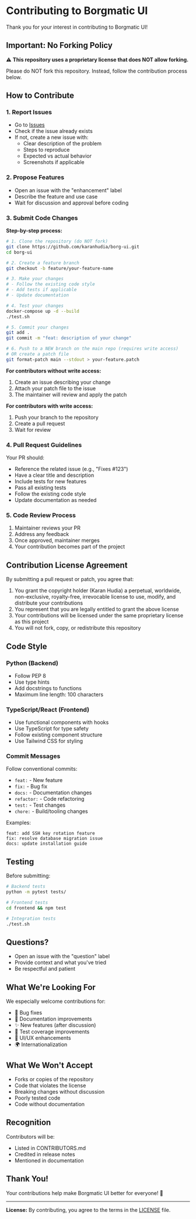# Contributing to Borgmatic UI

Thank you for your interest in contributing to Borgmatic UI!

## Important: No Forking Policy

⚠️ **This repository uses a proprietary license that does NOT allow forking.**

Please do NOT fork this repository. Instead, follow the contribution process below.

## How to Contribute

### 1. Report Issues
- Go to [Issues](https://github.com/karanhudia/borg-ui/issues)
- Check if the issue already exists
- If not, create a new issue with:
  - Clear description of the problem
  - Steps to reproduce
  - Expected vs actual behavior
  - Screenshots if applicable

### 2. Propose Features
- Open an issue with the "enhancement" label
- Describe the feature and use case
- Wait for discussion and approval before coding

### 3. Submit Code Changes

**Step-by-step process:**

```bash
# 1. Clone the repository (do NOT fork)
git clone https://github.com/karanhudia/borg-ui.git
cd borg-ui

# 2. Create a feature branch
git checkout -b feature/your-feature-name

# 3. Make your changes
# - Follow the existing code style
# - Add tests if applicable
# - Update documentation

# 4. Test your changes
docker-compose up -d --build
./test.sh

# 5. Commit your changes
git add .
git commit -m "feat: description of your change"

# 6. Push to a NEW branch on the main repo (requires write access)
# OR create a patch file
git format-patch main --stdout > your-feature.patch
```

**For contributors without write access:**
1. Create an issue describing your change
2. Attach your patch file to the issue
3. The maintainer will review and apply the patch

**For contributors with write access:**
1. Push your branch to the repository
2. Create a pull request
3. Wait for review

### 4. Pull Request Guidelines

Your PR should:
- Reference the related issue (e.g., "Fixes #123")
- Have a clear title and description
- Include tests for new features
- Pass all existing tests
- Follow the existing code style
- Update documentation as needed

### 5. Code Review Process

1. Maintainer reviews your PR
2. Address any feedback
3. Once approved, maintainer merges
4. Your contribution becomes part of the project

## Contribution License Agreement

By submitting a pull request or patch, you agree that:

1. You grant the copyright holder (Karan Hudia) a perpetual, worldwide, non-exclusive, royalty-free, irrevocable license to use, modify, and distribute your contributions
2. You represent that you are legally entitled to grant the above license
3. Your contributions will be licensed under the same proprietary license as this project
4. You will not fork, copy, or redistribute this repository

## Code Style

### Python (Backend)
- Follow PEP 8
- Use type hints
- Add docstrings to functions
- Maximum line length: 100 characters

### TypeScript/React (Frontend)
- Use functional components with hooks
- Use TypeScript for type safety
- Follow existing component structure
- Use Tailwind CSS for styling

### Commit Messages
Follow conventional commits:
- `feat:` - New feature
- `fix:` - Bug fix
- `docs:` - Documentation changes
- `refactor:` - Code refactoring
- `test:` - Test changes
- `chore:` - Build/tooling changes

Examples:
```
feat: add SSH key rotation feature
fix: resolve database migration issue
docs: update installation guide
```

## Testing

Before submitting:

```bash
# Backend tests
python -m pytest tests/

# Frontend tests
cd frontend && npm test

# Integration tests
./test.sh
```

## Questions?

- Open an issue with the "question" label
- Provide context and what you've tried
- Be respectful and patient

## What We're Looking For

We especially welcome contributions for:
- 🐛 Bug fixes
- 📖 Documentation improvements
- ✨ New features (after discussion)
- 🧪 Test coverage improvements
- 🎨 UI/UX enhancements
- 🌍 Internationalization

## What We Won't Accept

- Forks or copies of the repository
- Code that violates the license
- Breaking changes without discussion
- Poorly tested code
- Code without documentation

## Recognition

Contributors will be:
- Listed in CONTRIBUTORS.md
- Credited in release notes
- Mentioned in documentation

## Thank You!

Your contributions help make Borgmatic UI better for everyone! 🎉

---

**License:** By contributing, you agree to the terms in the [LICENSE](../LICENSE) file.
